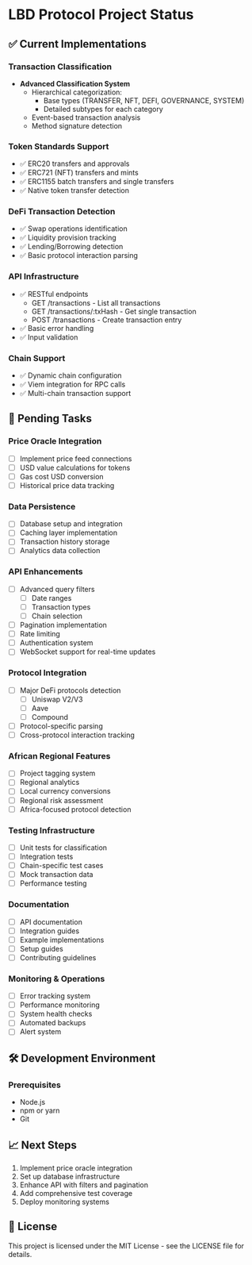 # LBD Protocol Project Status

## ✅ Current Implementations

### Transaction Classification
- **Advanced Classification System**
  - Hierarchical categorization:
    - Base types (TRANSFER, NFT, DEFI, GOVERNANCE, SYSTEM)
    - Detailed subtypes for each category
  - Event-based transaction analysis
  - Method signature detection

### Token Standards Support
- ✅ ERC20 transfers and approvals
- ✅ ERC721 (NFT) transfers and mints
- ✅ ERC1155 batch transfers and single transfers
- ✅ Native token transfer detection

### DeFi Transaction Detection
- ✅ Swap operations identification
- ✅ Liquidity provision tracking
- ✅ Lending/Borrowing detection
- ✅ Basic protocol interaction parsing

### API Infrastructure
- ✅ RESTful endpoints
  - GET /transactions - List all transactions
  - GET /transactions/:txHash - Get single transaction
  - POST /transactions - Create transaction entry
- ✅ Basic error handling
- ✅ Input validation

### Chain Support
- ✅ Dynamic chain configuration
- ✅ Viem integration for RPC calls
- ✅ Multi-chain transaction support

## 🚧 Pending Tasks

### Price Oracle Integration
- [ ] Implement price feed connections
- [ ] USD value calculations for tokens
- [ ] Gas cost USD conversion
- [ ] Historical price data tracking

### Data Persistence
- [ ] Database setup and integration
- [ ] Caching layer implementation
- [ ] Transaction history storage
- [ ] Analytics data collection

### API Enhancements
- [ ] Advanced query filters
  - [ ] Date ranges
  - [ ] Transaction types
  - [ ] Chain selection
- [ ] Pagination implementation
- [ ] Rate limiting
- [ ] Authentication system
- [ ] WebSocket support for real-time updates

### Protocol Integration
- [ ] Major DeFi protocols detection
  - [ ] Uniswap V2/V3
  - [ ] Aave
  - [ ] Compound
- [ ] Protocol-specific parsing
- [ ] Cross-protocol interaction tracking

### African Regional Features
- [ ] Project tagging system
- [ ] Regional analytics
- [ ] Local currency conversions
- [ ] Regional risk assessment
- [ ] Africa-focused protocol detection

### Testing Infrastructure
- [ ] Unit tests for classification
- [ ] Integration tests
- [ ] Chain-specific test cases
- [ ] Mock transaction data
- [ ] Performance testing

### Documentation
- [ ] API documentation
- [ ] Integration guides
- [ ] Example implementations
- [ ] Setup guides
- [ ] Contributing guidelines

### Monitoring & Operations
- [ ] Error tracking system
- [ ] Performance monitoring
- [ ] System health checks
- [ ] Automated backups
- [ ] Alert system

## 🛠 Development Environment

### Prerequisites
- Node.js
- npm or yarn
- Git

## 📈 Next Steps

1. Implement price oracle integration
2. Set up database infrastructure
3. Enhance API with filters and pagination
4. Add comprehensive test coverage
5. Deploy monitoring systems

## 📝 License

This project is licensed under the MIT License - see the LICENSE file for details.
